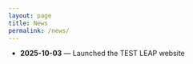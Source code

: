 ```yaml
---
layout: page
title: News
permalink: /news/
---
```


- **2025-10-03** — Launched the TEST LEAP website
